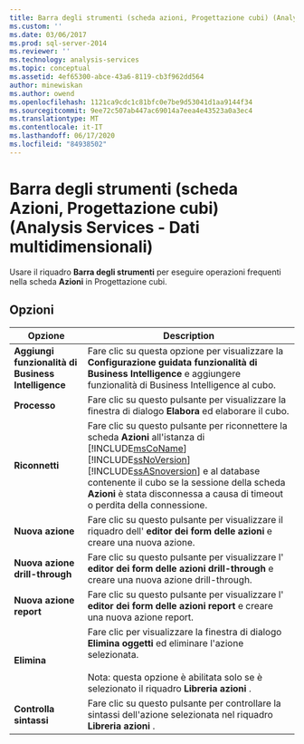 ```yaml
---
title: Barra degli strumenti (scheda azioni, Progettazione cubi) (Analysis Services-Dati multidimensionali) | Microsoft Docs
ms.custom: ''
ms.date: 03/06/2017
ms.prod: sql-server-2014
ms.reviewer: ''
ms.technology: analysis-services
ms.topic: conceptual
ms.assetid: 4ef65300-abce-43a6-8119-cb3f962dd564
author: minewiskan
ms.author: owend
ms.openlocfilehash: 1121ca9cdc1c81bfc0e7be9d53041d1aa9144f34
ms.sourcegitcommit: 9ee72c507ab447ac69014a7eea4e43523a0a3ec4
ms.translationtype: MT
ms.contentlocale: it-IT
ms.lasthandoff: 06/17/2020
ms.locfileid: "84938502"
---
```

# <a name="toolbar-actions-tab-cube-designer-analysis-services---multidimensional-data"></a>Barra degli strumenti (scheda Azioni, Progettazione cubi) (Analysis Services - Dati multidimensionali)
  Usare il riquadro **Barra degli strumenti** per eseguire operazioni frequenti nella scheda **Azioni** in Progettazione cubi.  
  
## <a name="options"></a>Opzioni  
  
|Opzione|Description|  
|------------|-----------------|  
|**Aggiungi funzionalità di Business Intelligence**|Fare clic su questa opzione per visualizzare la **Configurazione guidata funzionalità di Business Intelligence** e aggiungere funzionalità di Business Intelligence al cubo.|  
|**Processo**|Fare clic su questo pulsante per visualizzare la finestra di dialogo **Elabora** ed elaborare il cubo.|  
|**Riconnetti**|Fare clic su questo pulsante per riconnettere la scheda **Azioni** all'istanza di [!INCLUDE[msCoName](../includes/msconame-md.md)] [!INCLUDE[ssNoVersion](../includes/ssnoversion-md.md)] [!INCLUDE[ssASnoversion](../includes/ssasnoversion-md.md)] e al database contenente il cubo se la sessione della scheda **Azioni** è stata disconnessa a causa di timeout o perdita della connessione.|  
|**Nuova azione**|Fare clic su questo pulsante per visualizzare il riquadro dell' **editor dei form delle azioni** e creare una nuova azione.|  
|**Nuova azione drill-through**|Fare clic su questo pulsante per visualizzare l' **editor dei form delle azioni drill-through** e creare una nuova azione drill-through.|  
|**Nuova azione report**|Fare clic su questo pulsante per visualizzare l' **editor dei form delle azioni report** e creare una nuova azione report.|  
|**Elimina**|Fare clic per visualizzare la finestra di dialogo **Elimina oggetti** ed eliminare l'azione selezionata.<br /><br /> Nota: questa opzione è abilitata solo se è selezionato il riquadro **Libreria azioni** .|  
|**Controlla sintassi**|Fare clic su questo pulsante per controllare la sintassi dell'azione selezionata nel riquadro **Libreria azioni** .|  
  
  
